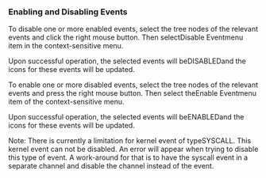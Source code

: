 ### Enabling and Disabling Events

To disable one or more enabled events, select the tree nodes of the relevant events and click the right mouse button. Then selectDisable Eventmenu item in the context-sensitive menu.



Upon successful operation, the selected events will beDISABLEDand the icons for these events will be updated.

To enable one or more disabled events, select the tree nodes of the relevant events and press the right mouse button. Then select theEnable Eventmenu item of the context-sensitive menu.



Upon successful operation, the selected events will beENABLEDand the icons for these events will be updated.

Note: There is currently a limitation for kernel event of typeSYSCALL. This kernel event can not be disabled. An error will appear when trying to disable this type of event. A work-around for that is to have the syscall event in a separate channel and disable the channel instead of the event.